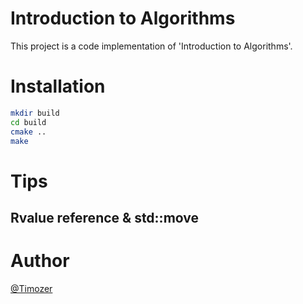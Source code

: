 
# Introduction to Algorithms

This project is a code implementation of 'Introduction to Algorithms'.


# Installation

```sh
mkdir build
cd build
cmake ..
make
```

# Tips

## Rvalue reference & std::move
# Author
[@Timozer](https://github.com/Timozer/)

